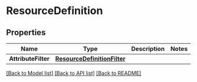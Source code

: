 # ResourceDefinition

## Properties

Name | Type | Description | Notes
------------ | ------------- | ------------- | -------------
**AttributeFilter** | [**ResourceDefinitionFilter**](ResourceDefinitionFilter.md) |  | 

[[Back to Model list]](../README.md#documentation-for-models) [[Back to API list]](../README.md#documentation-for-api-endpoints) [[Back to README]](../README.md)


